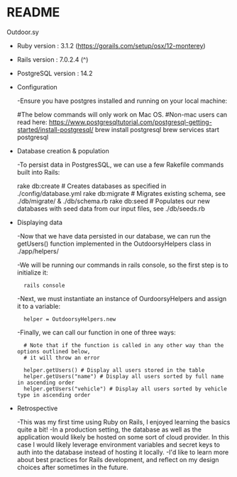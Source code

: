 # README

Outdoor.sy

* Ruby version : 3.1.2 (https://gorails.com/setup/osx/12-monterey)
* Rails version : 7.0.2.4 (^)
* PostgreSQL version : 14.2

* Configuration

    -Ensure you have postgres installed and running on your local machine:
     
     #The below commands will only work on Mac OS.
     #Non-mac users can read here: https://www.postgresqltutorial.com/postgresql-getting-started/install-postgresql/
     brew install postgresql
     brew services start postgresql

* Database creation & population

    -To persist data in PostgresSQL, we can use a few Rakefile commands built
     into Rails:

     rake db:create # Creates databases as specified in ./config/database.yml
     rake db:migrate # Migrates existing schema, see ./db/migrate/ & ./db/schema.rb 
     rake db:seed # Populates our new databases with seed data from our input files, see ./db/seeds.rb

* Displaying data

    -Now that we have data persisted in our database, we can run the getUsers() function 
     implemented in the OutdoorsyHelpers class in ./app/helpers/

    -We will be running our commands in rails console, so the first step is to initialize it:

        rails console
    
    -Next, we must instantiate an instance of OurdoorsyHelpers and assign it to a variable:

        helper = OutdoorsyHelpers.new
    
    -Finally, we can call our function in one of three ways:

        # Note that if the function is called in any other way than the options outlined below,
        # it will throw an error

        helper.getUsers() # Display all users stored in the table
        helper.getUsers("name") # Display all users sorted by full name in ascending order
        helper.getUsers("vehicle") # Display all users sorted by vehicle type in ascending order

* Retrospective

    -This was my first time using Ruby on Rails, I enjoyed learning the basics quite a bit!
    -In a production setting, the database as well as the application would likely be hosted
     on some sort of cloud provider. In this case I would likely leverage environment variables
     and secret keys to auth into the database instead of hosting it locally. 
    -I'd like to learn more about best practices for Rails development, and reflect on my design choices
     after sometimes in the future.